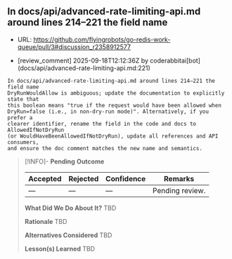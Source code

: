 ## In docs/api/advanced-rate-limiting-api.md around lines 214–221 the field name

- URL: https://github.com/flyingrobots/go-redis-work-queue/pull/3#discussion_r2358912577

- [review_comment] 2025-09-18T12:12:36Z by coderabbitai[bot] (docs/api/advanced-rate-limiting-api.md:221)

```text
In docs/api/advanced-rate-limiting-api.md around lines 214–221 the field name
DryRunWouldAllow is ambiguous; update the documentation to explicitly state that
this boolean means "true if the request would have been allowed when
DryRun=false (i.e., in non-dry-run mode)". Alternatively, if you prefer a
clearer identifier, rename the field in the code and docs to AllowedIfNotDryRun
(or WouldHaveBeenAllowedIfNotDryRun), update all references and API consumers,
and ensure the doc comment matches the new name and semantics.
```

> [!INFO]- **Pending**
> **Outcome**
> 
> | Accepted | Rejected | Confidence | Remarks |
> |----------|----------|------------|---------|
> | — | — | — | Pending review. |
>
> **What Did We Do About It?**
> TBD
>
> **Rationale**
> TBD
>
> **Alternatives Considered**
> TBD
>
> **Lesson(s) Learned**
> TBD
